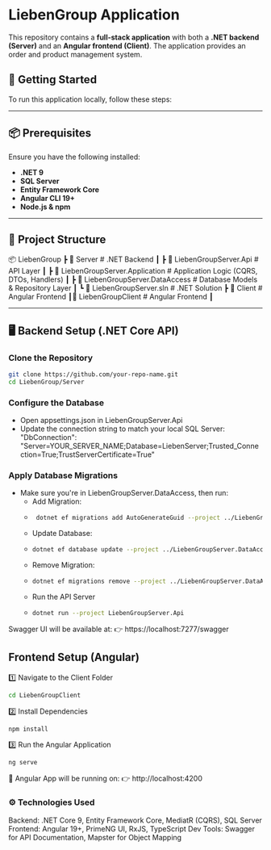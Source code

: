 # LiebenGroup Application

This repository contains a **full-stack application** with both a **.NET backend (Server)** and an **Angular frontend (Client)**. The application provides an order and product management system.

## 🚀 Getting Started

To run this application locally, follow these steps:

---

## **📦 Prerequisites**
Ensure you have the following installed:
- **.NET 9**
- **SQL Server**
- **Entity Framework Core**
- **Angular CLI 19+**
- **Node.js & npm**

---

## **📂 Project Structure**

📦 LiebenGroup ┣ 📂 Server # .NET Backend ┃ ┣ 📂 LiebenGroupServer.Api # API Layer ┃ ┣ 📂 LiebenGroupServer.Application # Application Logic (CQRS, DTOs, Handlers) ┃ ┣ 📂 LiebenGroupServer.DataAccess # Database Models & Repository Layer ┃ ┗ 📜 LiebenGroupServer.sln # .NET Solution ┣ 📂 Client # Angular Frontend ┃📂 LiebenGroupClient # Angular Frontend ┃


---

## **🖥️ Backend Setup (.NET Core API)**
### **Clone the Repository**
```sh
git clone https://github.com/your-repo-name.git
cd LiebenGroup/Server
```

### **Configure the Database**
- Open appsettings.json in LiebenGroupServer.Api
- Update the connection string to match your local SQL Server:
  "DbConnection": "Server=YOUR_SERVER_NAME;Database=LiebenServer;Trusted_Connection=True;TrustServerCertificate=True"

### **Apply Database Migrations**
- Make sure you're in LiebenGroupServer.DataAccess, then run:
  - Add Migration:
  -  ```sh
      dotnet ef migrations add AutoGenerateGuid --project ../LiebenGroupServer.DataAccess/LiebenGroupServer.DataAccess.csproj --startup-project ../LiebenGroupServer.Api/LiebenGroupServer.Api.csproj
      ```
  - Update Database:
  -  ```sh
     dotnet ef database update --project ../LiebenGroupServer.DataAccess/LiebenGroupServer.DataAccess.csproj --startup-project ../LiebenGroupServer.Api/LiebenGroupServer.Api.csproj
      ```
  - Remove Migration:
  -  ```sh
     dotnet ef migrations remove --project ../LiebenGroupServer.DataAccess/LiebenGroupServer.DataAccess.csproj --startup-project ../LiebenGroupServer.Api/LiebenGroupServer.Api.csproj
      ```
  -  Run the API Server
  -  ```sh
     dotnet run --project LiebenGroupServer.Api
      ```

Swagger UI will be available at:
👉 https://localhost:7277/swagger

## **Frontend Setup (Angular)**
1️⃣ Navigate to the Client Folder
``` sh
cd LiebenGroupClient
```
2️⃣ Install Dependencies
 ```sh
npm install
```
3️⃣ Run the Angular Application
 ```sh
ng serve
```

📌 Angular App will be running on:
👉 http://localhost:4200

### **⚙️ Technologies Used**
Backend: .NET Core 9, Entity Framework Core, MediatR (CQRS), SQL Server
Frontend: Angular 19+, PrimeNG UI, RxJS, TypeScript
Dev Tools: Swagger for API Documentation, Mapster for Object Mapping

